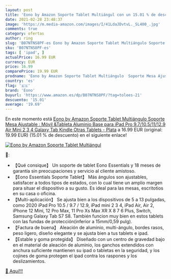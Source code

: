 ```yaml
---
layout: post
title: 'Eono by Amazon Soporte Tablet Multiángul con un 15.01 % de descuento'
date: 2021-02-28 23:48:37
image: 'https://m.media-amazon.com/images/I/41LdaJDvtvL._SL400_.jpg'
comments: true
category: ofertas
author: ring
slug: 'B07NTNS8PF-es Eono by Amazon Soporte Tablet Multiángulo Soporte Mesa...'
sku: 'B07NTNS8PF-es'
tags: [ 'ipad', ]
actualPrice: 16.99 EUR
currency: EUR
price: 16.99
comparePrice: 19.99 EUR
prodname: 'Eono by Amazon Soporte Tablet Multiángulo  Soporte Mesa Ajustable : Móvil &Tableta Aluminio Base para iPad Pro 9.7/10.5/11/12.9  Air Mini 2 3 4  Galaxy Tab  Kindle  Otras Tablets - Plata'
country: 'es'
flag: '🇪🇸'
brand: 'Eono'
buyurl: 'https://www.amazon.es/dp/B07NTNS8PF/?tag=tolees-21'
descuento: '15.01'
average: '19.69'
---
```


En este momento está [Eono by Amazon Soporte Tablet Multiángulo  Soporte Mesa Ajustable : Móvil &Tableta Aluminio Base para iPad Pro 9.7/10.5/11/12.9  Air Mini 2 3 4  Galaxy Tab  Kindle  Otras Tablets - Plata](https://www.amazon.es/dp/B07NTNS8PF/?tag=tolees-21) a 16.99 EUR (original: 19.99 EUR) (15.01 %  de descuento) en el siguiente enlace!

[![Eono by Amazon Soporte Tablet Multiángul](https://m.media-amazon.com/images/I/41LdaJDvtvL._SL400_.jpg)](https://www.amazon.es/dp/B07NTNS8PF/?tag=tolees-21)

🔎:

- 【Qué consique】 Un soporte de tablet Eono Essentials y 18 meses de garantía sin preocupaciones y servicio al cliente amistoso.
- 【Eono Essentials Soporte Tablet】 Más ángulos son ajustables, satisfacer a todos tipos de estados, con lo cual tiene un amplio margen para situar el dispositivo a su gusto. Es ideal para las mesas, escritotios en su casa o oficina.
- 【Multi-aplicación】 Se ajusta bien a los dispositivos de 5 a 13 pulgadas, como 2020 iPad Pro 10.5 / 9.7 / 12.9, iPad mini 2 3 4, iPad Air, Air 2, iPhone 12 Mini, 12 Pro Max, 11 Pro Xs Max XR X 8 7 6 Plus, Switch, Samsung Galaxy Tab S7 S8. También funcion muy bien en estos tablets con las fundas de protección(inferior a 15mm/0,59 pulg).
- 【Factura de buena】 Aleación de aluminio, multi-ángulo, bordes rasos, peso ligero, diseño elegante y se ajusta bien a tus tablets e ipad.
- 【Estable y goma protegida】 Diseñado con un centro de gravedad bajo en el material de aleación de aluminio, los ganchos extendidos con anchura suficiente mantienen su ipad o tabletas en la seguridad, y los cojines de goma protegen el ipad contra los raspones y los deslizamientos.

[🛒 Aquí!!!](https://www.amazon.es/dp/B07NTNS8PF/?tag=tolees-21)
